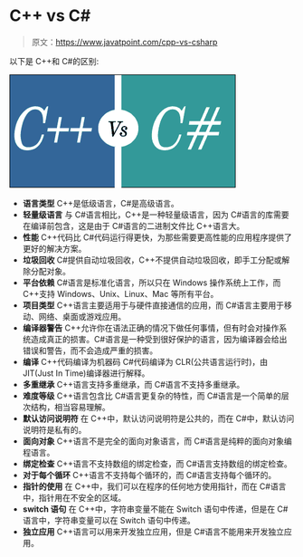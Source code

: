 # C++ vs C#

> 原文：<https://www.javatpoint.com/cpp-vs-csharp>

以下是 C++和 C#的区别:

![C++ vs C#](img/0c1e444897d8dfc46e45bc1d2e2de69f.png)

*   **语言类型**
    C++是低级语言，C#是高级语言。
*   **轻量级语言**
    与 C#语言相比，C++是一种轻量级语言，因为 C#语言的库需要在编译前包含，这是由于 C#语言的二进制文件比 C++语言大。
*   **性能**
    C++代码比 C#代码运行得更快，为那些需要更高性能的应用程序提供了更好的解决方案。
*   **垃圾回收**
    C#提供自动垃圾回收，C++不提供自动垃圾回收，即手工分配或解除分配对象。
*   **平台依赖**
    C#语言是标准化语言，所以只在 Windows 操作系统上工作，而 C++支持 Windows、Unix、Linux、Mac 等所有平台。
*   **项目类型**
    C++语言主要适用于与硬件直接通信的应用，而 C#语言主要用于移动、网络、桌面或游戏应用。
*   **编译器警告**
    C++允许你在语法正确的情况下做任何事情，但有时会对操作系统造成真正的损害。C#语言是一种受到很好保护的语言，因为编译器会给出错误和警告，而不会造成严重的损害。
*   **编译**
    C++代码编译为机器码 C#代码编译为 CLR(公共语言运行时)，由 JIT(Just In Time)编译器进行解释。
*   **多重继承**
    C++语言支持多重继承，而 C#语言不支持多重继承。
*   **难度等级**
    C++语言包含比 C#语言更复杂的特性，而 C#语言是一个简单的层次结构，相当容易理解。
*   **默认访问说明符**
    在 C++中，默认访问说明符是公共的，而在 C#中，默认访问说明符是私有的。
*   **面向对象**
    C++语言不是完全的面向对象语言，而 C#语言是纯粹的面向对象编程语言。
*   **绑定检查**
    C++语言不支持数组的绑定检查，而 C#语言支持数组的绑定检查。
*   **对于每个循环**
    C++语言不支持每个循环的，而 C#语言支持每个循环的。
*   **指针的使用**
    在 C++中，我们可以在程序的任何地方使用指针，而在 C#语言中，指针用在不安全的区域。
*   **switch 语句**
    在 C++中，字符串变量不能在 Switch 语句中传递，但是在 C#语言中，字符串变量可以在 Switch 语句中传递。
*   **独立应用**
    C++语言可以用来开发独立应用，但是 C#语言不能用来开发独立应用。